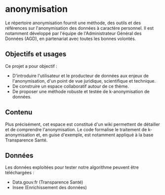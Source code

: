 # anonymisation

Le répertoire anonymisation fournit une méthode, des outils et des références sur l'anonymisation des données à caractère personnel.
Il est notamment développé par l'équipe de l'Administrateur Général des Données (AGD), en partenariat avec toutes les bonnes volontés.

## Objectifs et usages  

Ce projet  a pour objectif : 
+ D'introduire l'utilisateur et le producteur de données aux enjeux de l'anonymisation, d'un point de vue juridique, scientifique et technique.
+ De construire un espace collaboratif autour de ce thème.
+ De proposer une méthode robuste et testée de k-anonymisation de données.  

## Contenu  

Plus précisément, cet espace est constitué d'un wiki permettent de détailler et de comprendre l'anonymisation. 
Le code formalise le traitement de k-anonymisation et, en guise d'exemple, est notamment appliqué à la base Transparence Santé.

## Données

Les données exploitées pour tester notre algorithme peuvent être téléchargées : 
* Data.gouv.fr (Transparence Santé)
* Insee (Enrichissement des données)
